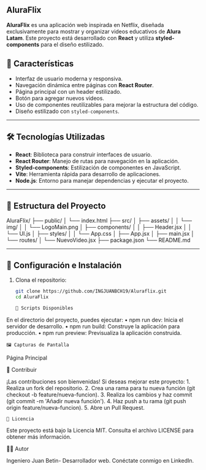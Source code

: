 ## AluraFlix

**AluraFlix** es una aplicación web inspirada en Netflix, diseñada exclusivamente para mostrar y organizar videos educativos de **Alura Latam**. Este proyecto está desarrollado con **React** y utiliza **styled-components** para el diseño estilizado.

## 🚀 Características

- Interfaz de usuario moderna y responsiva.
- Navegación dinámica entre páginas con **React Router**.
- Página principal con un header estilizado.
- Botón para agregar nuevos videos.
- Uso de componentes reutilizables para mejorar la estructura del código.
- Diseño estilizado con `styled-components`.

---

## 🛠️ Tecnologías Utilizadas

- **React**: Biblioteca para construir interfaces de usuario.
- **React Router**: Manejo de rutas para navegación en la aplicación.
- **Styled-components**: Estilización de componentes en JavaScript.
- **Vite**: Herramienta rápida para desarrollo de aplicaciones.
- **Node.js**: Entorno para manejar dependencias y ejecutar el proyecto.

---

## 📁 Estructura del Proyecto
AluraFlix/
├── public/
│   └── index.html
├── src/
│   ├── assets/
│   │   └── img/
│   │       └── LogoMain.png
│   ├── components/
│   │   ├── Header.jsx
│   │   └── UI.js
│   ├── styles/
│   │   └── App.css
│   ├── App.jsx
│   ├── main.jsx
│   └── routes/
│       └── NuevoVideo.jsx
├── package.json
└── README.md

---

## 🔧 Configuración e Instalación

1. Clona el repositorio:

   ```bash
   git clone https://github.com/INGJUANBCH19/Aluraflix.git
   cd AluraFlix

   📜 Scripts Disponibles

En el directorio del proyecto, puedes ejecutar:
	•	npm run dev: Inicia el servidor de desarrollo.
	•	npm run build: Construye la aplicación para producción.
	•	npm run preview: Previsualiza la aplicación construida.

    🖼️ Capturas de Pantalla


Página Principal

🌟 Contribuir

¡Las contribuciones son bienvenidas! Si deseas mejorar este proyecto:
	1.	Realiza un fork del repositorio.
	2.	Crea una rama para tu nueva función (git checkout -b feature/nueva-funcion).
	3.	Realiza los cambios y haz commit (git commit -m 'Añadir nueva función').
	4.	Haz push a tu rama (git push origin feature/nueva-funcion).
	5.	Abre un Pull Request.

    📄 Licencia

Este proyecto está bajo la Licencia MIT. Consulta el archivo LICENSE para obtener más información.

👨‍💻 Autor

Ingeniero Juan Betin- Desarrollador web.
Conéctate conmigo en LinkedIn.
